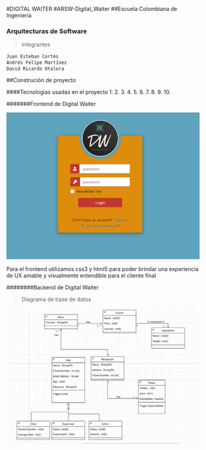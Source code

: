 #DIGITAL WAITER
#ARSW-Digital_Waiter
##Escuela Colombiana de Ingeniería

### Arquitecturas de Software


>Integrantes
```
Juan Esteban Cortés
Andrés Felipe Martínez
David Ricardo Otalora 

```

##Construción de proyecto 



####Tecnologias usadas en el proyecto
	1.
	2.
	3.
	4.
	5.
	6.
	7.
	8.
	9.
	10.



#######Frontend de Digital Waiter

![](image/Front.png)

Para el frontend utilizamos css3 y html5 para poder brindar una experiencia de UX
amable y visualmente entendible para el cliente final



########Backend de Digital Waiter

>Diagrama de base de datos

![](image/Basededatos.png)
